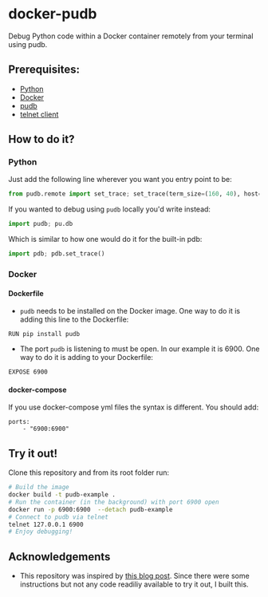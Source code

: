 # docker-pudb
Debug Python code within a Docker container remotely from your terminal using pudb.

## Prerequisites:
- [Python](https://docs.python.org/3/index.html)
- [Docker](https://docs.docker.com/)
- [pudb](https://documen.tician.de/pudb/)
- [telnet client](https://en.wikipedia.org/wiki/Telnet)

## How to do it?
### Python
Just add the following line wherever you want you entry point to be:
```python
from pudb.remote import set_trace; set_trace(term_size=(160, 40), host='0.0.0.0', port=6900)
```
If you wanted to debug using `pudb` locally you'd write instead:
```python
import pudb; pu.db
```
Which is similar to how one would do it for the built-in pdb:
```python
import pdb; pdb.set_trace()
```

### Docker
#### Dockerfile
- `pudb` needs to be installed on the Docker image. One way to do it is adding this line to the Dockerfile:
```
RUN pip install pudb
```
- The port `pudb` is listening to must be open. In our example it is 6900. One way to do it is adding to your Dockerfile:
```
EXPOSE 6900
```

#### docker-compose
If you use docker-compose yml files the syntax is different. You should add:
```
ports:
    - "6900:6900"
```

## Try it out!
Clone this repository and from its root folder run:
```sh
# Build the image
docker build -t pudb-example .
# Run the container (in the background) with port 6900 open
docker run -p 6900:6900  --detach pudb-example
# Connect to pudb via telnet
telnet 127.0.0.1 6900
# Enjoy debugging!
```

## Acknowledgements
- This repository was inspired by [this blog post](http://kartowicz.com/dryobates/2016-09/debugging_gunicorn_on_docker_with_pudb/). Since there were some instructions but not any code readiliy available to try it out, I built this.
